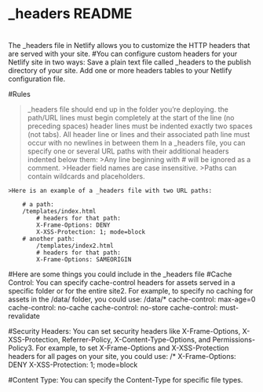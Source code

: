 # _headers README
#
#

The _headers file in Netlify allows you to customize the HTTP headers that are served with your site. 
#You can configure custom headers for your Netlify site in two ways:
Save a plain text file called _headers to the publish directory of your site.
Add one or more headers tables to your Netlify configuration file.

#Rules
>_headers file should end up in the folder you’re deploying.
>the path/URL lines must begin completely at the start of the line (no preceding spaces)
>header lines must be indented exactly two spaces (not tabs). 
>All header line or lines and their associated path line must occur with no newlines in between them
>In a _headers file, you can specify one or several URL paths with their additional headers indented below them:
	>Any line beginning with # will be ignored as a comment.
	>Header field names are case insensitive.
	>Paths can contain wildcards and placeholders.

	>Here is an example of a _headers file with two URL paths:

		# a path:
		/templates/index.html
  			# headers for that path:
  			X-Frame-Options: DENY
  			X-XSS-Protection: 1; mode=block
		# another path:
			/templates/index2.html
  			# headers for that path:
  			X-Frame-Options: SAMEORIGIN

#Here are some things you could include in the _headers file
#Cache Control: You can specify cache-control headers for assets served in a specific folder or for the entire site2. For example, to specify no caching for assets in the /data/ folder, you could use:
/data/*
  cache-control: max-age=0
  cache-control: no-cache
  cache-control: no-store
  cache-control: must-revalidate

#Security Headers: You can set security headers like X-Frame-Options, X-XSS-Protection, Referrer-Policy, X-Content-Type-Options, and Permissions-Policy3. For example, to set X-Frame-Options and X-XSS-Protection headers for all pages on your site, you could use:
/*
  X-Frame-Options: DENY
  X-XSS-Protection: 1; mode=block

#Content Type: You can specify the Content-Type for specific file types.
